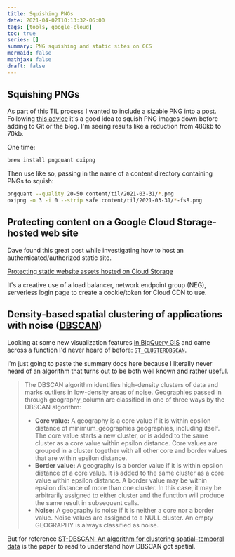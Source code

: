 ```yaml
---
title: Squishing PNGs
date: 2021-04-02T10:13:32-06:00
tags: [tools, google-cloud]
toc: true
series: []
summary: PNG squishing and static sites on GCS
mermaid: false
mathjax: false
draft: false
---
```


## Squishing PNGs

As part of this TIL process I wanted to include a sizable PNG into a post.
Following [this advice](https://til.simonwillison.net/macos/shrinking-pngs-with-pngquant-and-oxipng) it's a good idea to squish PNG images down before adding to Git or the blog.
I'm seeing results like a reduction from 480kb to 70kb.

One time:

```sh
brew install pngquant oxipng
```

Then use like so, passing in the name of a content directory containing PNGs to squish:

```sh
pngquant --quality 20-50 content/til/2021-03-31/*.png
oxipng -o 3 -i 0 --strip safe content/til/2021-03-31/*-fs8.png
```

## Protecting content on a Google Cloud Storage-hosted web site

Dave found this great post while investigating how to host an authenticated/authorized static site.

[Protecting static website assets hosted on Cloud Storage
](https://cloud.google.com/community/tutorials/securing-gcs-static-website)

It's a creative use of a load balancer, network endpoint group (NEG), serverless login page to create a cookie/token for Cloud CDN to use.

## Density-based spatial clustering of applications with noise ([DBSCAN](https://en.wikipedia.org/wiki/DBSCAN))

Looking at some new visualization features [in BigQuery GIS](https://cloud.google.com/blog/products/data-analytics/geospatial-insights-bigquery-gis-and-data-studio-choropleth) and came across a function I'd never heard of before: [`ST_CLUSTERDBSCAN`](https://cloud.google.com/bigquery/docs/reference/standard-sql/geography_functions#st_clusterdbscan).

I'm just going to paste the summary docs here because I literally never heard of an algorithm that turns out to be both well known and rather useful.

> The DBSCAN algorithm identifies high-density clusters of data and marks outliers in low-density areas of noise. Geographies passed in through geography_column are classified in one of three ways by the DBSCAN algorithm:
>
> - **Core value:** A geography is a core value if it is within epsilon distance of minimum_geographies geographies, including itself.
>   The core value starts a new cluster, or is added to the same cluster as a core value within epsilon distance.
>   Core values are grouped in a cluster together with all other core and border values that are within epsilon distance.
> - **Border value:** A geography is a border value if it is within epsilon distance of a core value.
  It is added to the same cluster as a core value within epsilon distance. A border value may be within epsilon distance of more than one cluster. In this case, it may be arbitrarily assigned to either cluster and the function will produce the same result in subsequent calls.
> - **Noise:** A geography is noise if it is neither a core nor a border value. Noise values are assigned to a NULL cluster. An empty GEOGRAPHY is always classified as noise.

But for reference [ST-DBSCAN: An algorithm for clustering spatial–temporal data][1] is the paper to read to understand how DBSCAN got spatial.

[1]: https://www.sciencedirect.com/science/article/pii/S0169023X06000218
